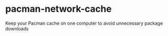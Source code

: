# pacman-network-cache
Keep your Pacman cache on one computer to avoid unnecessary package downloads
